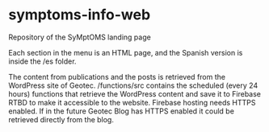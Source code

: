 # symptoms-info-web
Repository of the SyMptOMS landing page

Each section in the menu is an HTML page, and the Spanish version is inside the /es folder.

The content from publications and the posts is retrieved from the WordPress site of Geotec. /functions/src contains the scheduled (every 24 hours) functions that retrieve the WordPress content and save it to Firebase RTBD to make it accessible to the website.
Firebase hosting needs HTTPS enabled. If in the future Geotec Blog has HTTPS enabled it could be retrieved directly from the blog.
